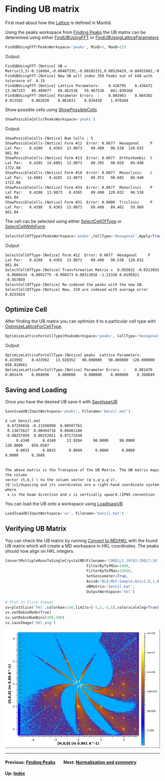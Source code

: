# Finding UB matrix

First read about how the [Lattice] is defined in Mantid.

Using the peaks workspace from [Finding Peaks](peaks) the UB matrix
can be determined using either [FindUBUsingFFT] or
[FindUBUsingLatticeParameters]

```python
FindUBUsingFFT(PeaksWorkspace='peaks', MinD=5, MaxD=15)
```
Output:
```
FindUBUsingFFT-[Notice] UB = Matrix(3,3)-0.116094,-0.00487335,-0.00105331,0.00529429,-0.00455602,-0.0714388,0.0726219,-0.136753,0.00278309
FindUBUsingFFT-[Notice] New UB will index 350 Peaks out of 640 with tolerance of  0.15
FindUBUsingFFT-[Notice] Lattice Parameters:    8.428795    8.436472   13.987253   89.489977   89.461538   59.967536   861.039268
FindUBUsingFFT-[Notice] Parameter Errors  :    0.003963    0.004302    0.013582    0.062830    0.061831    0.034438    1.070184
```

Show possible cells using [ShowPossibleCells]

```python
ShowPossibleCells(PeaksWorkspace='peaks')
```
Output:
```
ShowPossibleCells-[Notice] Num Cells : 5
ShowPossibleCells-[Notice] Form #12  Error: 0.0677  Hexagonal     P   Lat Par:   8.4288   8.4365  13.9873    89.490   90.538  120.032     861.04
ShowPossibleCells-[Notice] Form #13  Error: 0.0677  Orthorhombic  C   Lat Par:   8.4285  14.6081  13.9873    89.395   90.028   89.940    1722.08
ShowPossibleCells-[Notice] Form #10  Error: 0.0077  Monoclinic    C   Lat Par:  14.6081   8.4285  13.9873    89.972   90.605   89.940    1722.08
ShowPossibleCells-[Notice] Form #34  Error: 0.0677  Monoclinic    P   Lat Par:   8.4288  13.9873   8.4365    89.490  120.032   90.538     861.04
ShowPossibleCells-[Notice] Form #31  Error: 0.0000  Triclinic     P   Lat Par:   8.4288   8.4365  13.9873    89.490   89.462   59.968     861.04
```

The cell can be selected using either [SelectCellOfType] or
[SelectCellWithForm]

```python
SelectCellOfType(PeaksWorkspace='peaks',CellType='Hexagonal',Apply=True)
```
Output
```
SelectCellOfType-[Notice] Form #12  Error: 0.0677  Hexagonal     P   Lat Par:   8.4288   8.4365  13.9873    89.490   90.538  120.032     861.04
SelectCellOfType-[Notice] Transformation Matrix =  0.955632 -0.0313033 -0.0686434 -0.0891775 -0.998573 0.00313016 -1.22336 0.0195821 -0.957059
SelectCellOfType-[Notice] Re-indexed the peaks with the new UB.
SelectCellOfType-[Notice] Now, 319 are indexed with average error 0.0253924
```

## Optimize Cell

After finding the UB matrix you can optimize it to a particular cell
type with [OptimizeLatticeForCellType].

```python
OptimizeLatticeForCellType(PeaksWorkspace='peaks', CellType='Hexagonal')
```
Output
```
OptimizeLatticeForCellType-[Notice] peaks  Lattice Parameters:    8.433992    8.433992   13.928352   90.000000   90.000000  120.000000   858.018661
OptimizeLatticeForCellType-[Notice] Parameter Errors  :    0.001476    0.001476    0.004896    0.000000    0.000000    0.000000    0.368849
```

## Saving and Loading

Once you have the desired UB save it with [SaveIsawUB]

```python
SaveIsawUB(InputWorkspace='peaks', Filename='benzil.mat')
```

```
$ cat benzil.mat
 0.07256016 -0.11598998  0.00507761
 0.13673627  0.00494716  0.00481186
-0.00257959  0.00152651  0.07173340
     8.4340      8.4340     13.9284     90.0000     90.0000    120.0000    858.0187
     0.0015      0.0015      0.0049      0.0000      0.0000      0.0000      0.3688


The above matrix is the Transpose of the UB Matrix. The UB matrix maps the column
vector (h,k,l ) to the column vector (q'x,q'y,q'z).
|Q'|=1/dspacing and its coordinates are a right-hand coordinate system where
 x is the beam direction and z is vertically upward.(IPNS convention
```

You can load the UB onto a workspace using [LoadIsawUB]

```python
LoadIsawUB(InputWorkspace='ws', Filename='benzil.mat')
```

## Verifying UB Matrix

You can check the UB matrix by running [Convert to MD/HKL](md#hkl)
with the found UB matrix which will create a MD workspace in HKL
coordinates. The peaks should now align on HKL integers.

```python
ConvertMultipleRunsToSingleCrystalMD(Filename='CORELLI_29782:29817:10',
                                     FilterByTofMin=1000,
                                     FilterByTofMax=16666,
                                     SetGoniometer=True,
                                     Axis0="BL9:Mot:Sample:Axis1,0,1,0,1",
                                     UBMatrix='benzil.mat',
                                     OutputWorkspace='hkl')

# Plot in Slice Viewer
sv=plotSlice('hkl',colormax=1e8,limits=[-5,5,-5,5],colorscalelog=True)
sv.setRebinMode(True)
sv.setRebinNumBins(300,300)
sv.saveImage('hkl.png')
```

![HKL](images/hkl.png)

* * *
#### Previous: [Finding Peaks](peaks) &nbsp;&nbsp;&nbsp;&nbsp;&nbsp;&nbsp; Next: [Normalisation and symmetry](reduction)
#### Up: [Index](index)

[Lattice]: http://docs.mantidproject.org/nightly/concepts/Lattice.html
[FindUBUsingFFT]: http://docs.mantidproject.org/nightly/algorithms/FindUBUsingFFT.html
[FindUBUsingLatticeParameters]: http://docs.mantidproject.org/nightly/algorithms/FindUBUsingLatticeParameters.html
[ShowPossibleCells]: http://docs.mantidproject.org/nightly/algorithms/ShowPossibleCells.html
[SelectCellOfType]: http://docs.mantidproject.org/nightly/algorithms/SelectCellOfType.html
[SelectCellWithForm]: http://docs.mantidproject.org/nightly/algorithms/SelectCellWithForm.html
[SaveIsawUB]: http://docs.mantidproject.org/nightly/algorithms/SaveIsawUB.html
[LoadIsawUB]: http://docs.mantidproject.org/nightly/algorithms/LoadIsawUB.html
[IndexSXPeaks]: http://docs.mantidproject.org/nightly/algorithms/IndexSXPeaks.html
[CalculateUMatrix]: http://docs.mantidproject.org/nightly/algorithms/CalculateUMatrix.html
[OptimizeLatticeForCellType]: http://docs.mantidproject.org/nightly/algorithms/OptimizeLatticeForCellType.html

